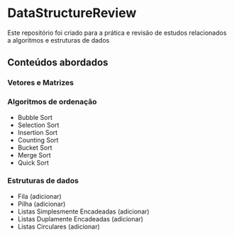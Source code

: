# DataStructureReview
Este repositório foi criado para a prática e revisão de estudos relacionados a algoritmos e estruturas de dados

## Conteúdos abordados
### Vetores e Matrizes
### Algoritmos de ordenação
- Bubble Sort
- Selection Sort
- Insertion Sort
- Counting Sort
- Bucket Sort
- Merge Sort
- Quick Sort

### Estruturas de dados
- Fila (adicionar)
- Pilha (adicionar)
- Listas Simplesmente Encadeadas (adicionar)
- Listas Duplamente Encadeadas (adicionar)
- Listas Circulares (adicionar)